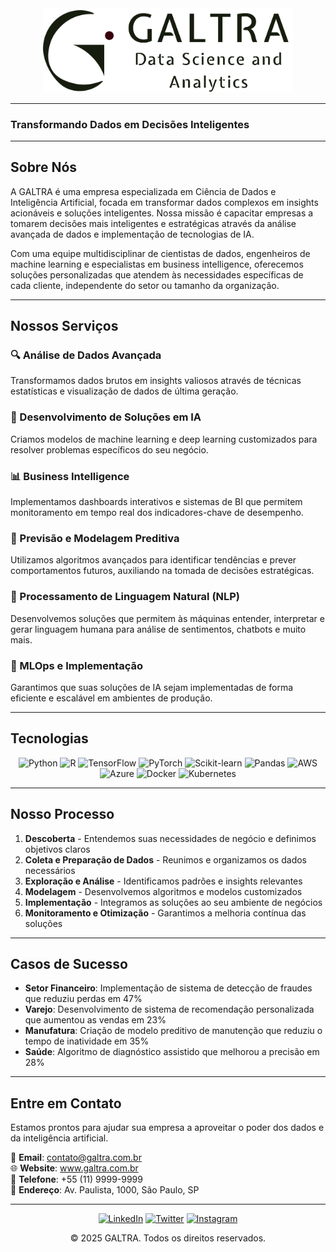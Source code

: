 

<div align="center">
  <img src="./galtra1.png" alt="GALTRA Logo" width="400px">
</div>

---
### Transformando Dados em Decisões Inteligentes
---

## Sobre Nós

A GALTRA é uma empresa especializada em Ciência de Dados e Inteligência Artificial, focada em transformar dados complexos em insights acionáveis e soluções inteligentes. Nossa missão é capacitar empresas a tomarem decisões mais inteligentes e estratégicas através da análise avançada de dados e implementação de tecnologias de IA.

Com uma equipe multidisciplinar de cientistas de dados, engenheiros de machine learning e especialistas em business intelligence, oferecemos soluções personalizadas que atendem às necessidades específicas de cada cliente, independente do setor ou tamanho da organização.

---

## Nossos Serviços

### 🔍 Análise de Dados Avançada
Transformamos dados brutos em insights valiosos através de técnicas estatísticas e visualização de dados de última geração.

### 🤖 Desenvolvimento de Soluções em IA
Criamos modelos de machine learning e deep learning customizados para resolver problemas específicos do seu negócio.

### 📊 Business Intelligence
Implementamos dashboards interativos e sistemas de BI que permitem monitoramento em tempo real dos indicadores-chave de desempenho.

### 🔮 Previsão e Modelagem Preditiva
Utilizamos algoritmos avançados para identificar tendências e prever comportamentos futuros, auxiliando na tomada de decisões estratégicas.

### 🧠 Processamento de Linguagem Natural (NLP)
Desenvolvemos soluções que permitem às máquinas entender, interpretar e gerar linguagem humana para análise de sentimentos, chatbots e muito mais.

### 📱 MLOps e Implementação
Garantimos que suas soluções de IA sejam implementadas de forma eficiente e escalável em ambientes de produção.

---

## Tecnologias

<div align="center">

![Python](https://img.shields.io/badge/-Python-3776AB?style=flat-square&logo=python&logoColor=white)
![R](https://img.shields.io/badge/-R-276DC3?style=flat-square&logo=r&logoColor=white)
![TensorFlow](https://img.shields.io/badge/-TensorFlow-FF6F00?style=flat-square&logo=tensorflow&logoColor=white)
![PyTorch](https://img.shields.io/badge/-PyTorch-EE4C2C?style=flat-square&logo=pytorch&logoColor=white)
![Scikit-learn](https://img.shields.io/badge/-Scikit--learn-F7931E?style=flat-square&logo=scikit-learn&logoColor=white)
![Pandas](https://img.shields.io/badge/-Pandas-150458?style=flat-square&logo=pandas&logoColor=white)
![AWS](https://img.shields.io/badge/-AWS-232F3E?style=flat-square&logo=amazon-aws&logoColor=white)
![Azure](https://img.shields.io/badge/-Azure-0089D6?style=flat-square&logo=microsoft-azure&logoColor=white)
![Docker](https://img.shields.io/badge/-Docker-2496ED?style=flat-square&logo=docker&logoColor=white)
![Kubernetes](https://img.shields.io/badge/-Kubernetes-326CE5?style=flat-square&logo=kubernetes&logoColor=white)

</div>

---

## Nosso Processo

1. **Descoberta** - Entendemos suas necessidades de negócio e definimos objetivos claros
2. **Coleta e Preparação de Dados** - Reunimos e organizamos os dados necessários
3. **Exploração e Análise** - Identificamos padrões e insights relevantes
4. **Modelagem** - Desenvolvemos algoritmos e modelos customizados
5. **Implementação** - Integramos as soluções ao seu ambiente de negócios
6. **Monitoramento e Otimização** - Garantimos a melhoria contínua das soluções

---

## Casos de Sucesso

- **Setor Financeiro**: Implementação de sistema de detecção de fraudes que reduziu perdas em 47%
- **Varejo**: Desenvolvimento de sistema de recomendação personalizada que aumentou as vendas em 23%
- **Manufatura**: Criação de modelo preditivo de manutenção que reduziu o tempo de inatividade em 35%
- **Saúde**: Algoritmo de diagnóstico assistido que melhorou a precisão em 28%

---

## Entre em Contato

Estamos prontos para ajudar sua empresa a aproveitar o poder dos dados e da inteligência artificial.

📧 **Email**: contato@galtra.com.br  
🌐 **Website**: www.galtra.com.br  
📱 **Telefone**: +55 (11) 9999-9999  
📍 **Endereço**: Av. Paulista, 1000, São Paulo, SP

---

<div align="center">

[![LinkedIn](https://img.shields.io/badge/-LinkedIn-0077B5?style=flat-square&logo=linkedin&logoColor=white)](https://linkedin.com/company/galtra)
[![Twitter](https://img.shields.io/badge/-Twitter-1DA1F2?style=flat-square&logo=twitter&logoColor=white)](https://twitter.com/galtra)
[![Instagram](https://img.shields.io/badge/-Instagram-E4405F?style=flat-square&logo=instagram&logoColor=white)](https://instagram.com/galtra)

© 2025 GALTRA. Todos os direitos reservados.

</div>
